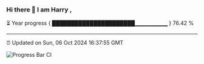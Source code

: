### Hi there 👋 I am Harry , 

⏳ Year progress { ██████████████████████▁▁▁▁▁▁▁▁ } 76.42 %

---

⏰ Updated on Sun, 06 Oct 2024 16:37:55 GMT

![Progress Bar CI](https://github.com/duykhang68/duykhang68/workflows/Progress%20Bar%20CI/badge.svg)
